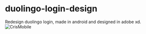 # duolingo-login-design
Redesign duolingo login, made in android and designed in adobe xd.
![CrisMobile](https://github.com/CrisMobile/duolingo-login-design/assets/111097391/10fef515-c720-4aa3-a1ad-2a5ca42f22dd)
